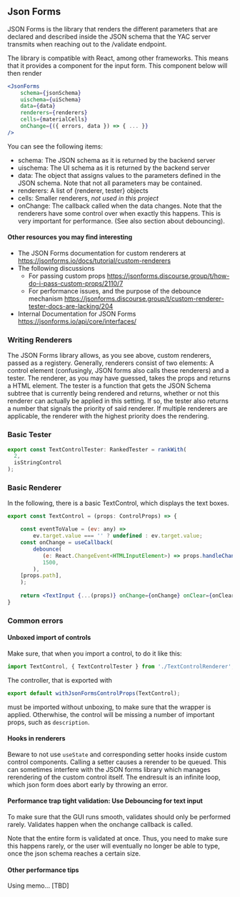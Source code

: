 
## Json Forms
JSON Forms is the library that renders the different parameters that are declared and described
inside the JSON schema that the YAC server transmits when reaching out to the /validate endpoint.

The library is compatible with React, among other frameworks. This means that it provides a 
component for the input form. This component below will then render 

```jsx
<JsonForms
    schema={jsonSchema}
    uischema={uiSchema}
    data={data}
    renderers={renderers}
    cells={materialCells}
    onChange={({ errors, data }) => { ... }}
/>
```

You can see the following items:
- schema: The JSON schema as it is returned by the backend server
- uischema: The UI schema as it is returned by the backend server
- data: The object that assigns values to the parameters defined in the JSON schema. Note that not all parameters may be contained.
- renderers: A list of {renderer, tester} objects
- cells: Smaller renderers, *not used in this project*
- onChange: The callback called when the data changes. Note that the renderers have some control over when
    exactly this happens. This is very important for performance. (See also section about debouncing).

#### Other resources you may find interesting
- The JSON Forms documentation for custom renderers at https://jsonforms.io/docs/tutorial/custom-renderers
- The following discussions
    - For passing custom props https://jsonforms.discourse.group/t/how-do-i-pass-custom-props/2110/7
    - For performance issues, and the purpose of the debounce mechanism
        https://jsonforms.discourse.group/t/custom-renderer-tester-docs-are-lacking/204
- Internal Documentation for JSON Forms
    https://jsonforms.io/api/core/interfaces/

### Writing Renderers
The JSON Forms library allows, as you see above, custom renderers, passed as a registery. Generally, renderers
consist of two elements: A control element (confusingly, JSON forms also calls these renderers) 
and a tester. The renderer, as you may have guessed, takes the props and returns a HTML element.
The tester is a function that gets the JSON Schema subtree that is currently being rendered and
returns, whether or not this renderer can actually be applied in this setting. If so, the tester
also returns a number that signals the priority of said renderer. If multiple renderers are applicable,
the renderer with the highest priority does the rendering.


### Basic Tester

```jsx
export const TextControlTester: RankedTester = rankWith(
  2,
  isStringControl
);
```

### Basic Renderer
In the following, there is a basic TextControl, which displays the text boxes.
```jsx
export const TextControl = (props: ControlProps) => {

    const eventToValue = (ev: any) =>
        ev.target.value === '' ? undefined : ev.target.value;
    const onChange = useCallback(
        debounce(
           (e: React.ChangeEvent<HTMLInputElement>) => props.handleChange(props.path, eventToValue(e)),
           1500,
        ),
    [props.path],
    );
    
    return <TextInput {...(props)} onChange={onChange} onClear={onClear} />;
}
```



### Common errors

#### Unboxed import of controls
Make sure, that when you import a control, to do it like this:

```jsx
import TextControl, { TextControlTester } from './TextControlRenderer';
```

The controller, that is exported with 
```jsx
export default withJsonFormsControlProps(TextControl);
```
must be imported without unboxing, to make sure that the wrapper is applied.
Otherwhise, the control will be missing a number of important props, such as
`description`.

#### Hooks in renderers

Beware to not use `useState` and corresponding setter hooks inside custom control components.
Calling a setter causes a rerender to be queued. This can sometimes interfere with the JSON forms library
which manages rerendering of the custom control itself. The endresult is an infinite loop, which json form does abort early by throwing an error.


#### Performance trap tight validation: Use Debouncing for text input

To make sure that the GUI runs smooth, validates should only be performed rarely.
Validates happen when the onchange callback is called.

Note that the entire form is validated at once. Thus, you need to make sure this happens rarely,
or the user will eventually no longer be able to type, once the json schema reaches a certain size.


#### Other performance tips
Using memo... [TBD]